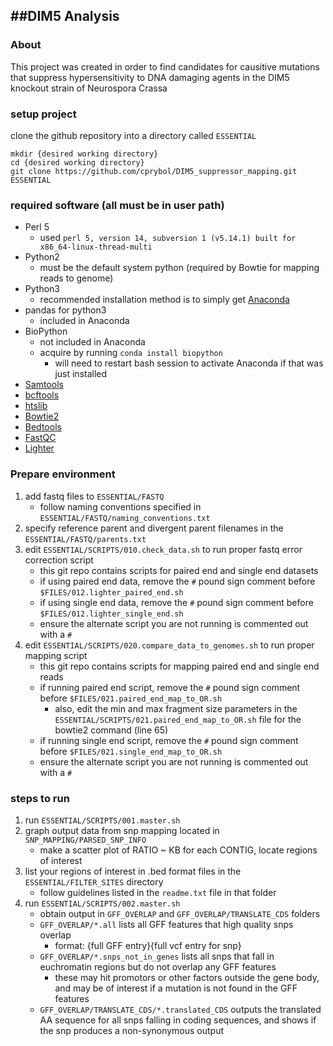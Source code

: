 ##DIM5 Analysis
---

### About
This project was created in order to find candidates for causitive mutations that suppress hypersensitivity to DNA damaging agents in the DIM5 knockout strain of Neurospora Crassa

### setup project
clone the github repository into a directory called `ESSENTIAL`

```
mkdir {desired working directory}
cd {desired working directory}
git clone https://github.com/cprybol/DIM5_suppressor_mapping.git ESSENTIAL

```

### required software (all must be in user path)
- Perl 5
	- used `perl 5, version 14, subversion 1 (v5.14.1) built for x86_64-linux-thread-multi`
- Python2
	- must be the default system python (required by Bowtie for mapping reads to genome)
- Python3
	- recommended installation method is to simply get [Anaconda](http://continuum.io/downloads#34)
- pandas for python3
	- included in Anaconda
- BioPython
	- not included in Anaconda
	- acquire by running `conda install biopython`
		- will need to restart bash session to activate Anaconda if that was just installed
- [Samtools](http://www.htslib.org/)
- [bcftools](http://www.htslib.org/)
- [htslib](http://www.htslib.org/)
- [Bowtie2](http://bowtie-bio.sourceforge.net/bowtie2/index.shtml)
- [Bedtools](http://bedtools.readthedocs.org/en/latest/)
- [FastQC](http://www.bioinformatics.babraham.ac.uk/projects/fastqc/)
- [Lighter](https://github.com/mourisl/Lighter)


### Prepare environment
1. add fastq files to `ESSENTIAL/FASTQ`
	- follow naming conventions specified in `ESSENTIAL/FASTQ/naming_conventions.txt`
2. specify reference parent and divergent parent filenames in the `ESSENTIAL/FASTQ/parents.txt`
3. edit `ESSENTIAL/SCRIPTS/010.check_data.sh` to run proper fastq error correction script
	- this git repo contains scripts for paired end and single end datasets
	- if using paired end data, remove the `#` pound sign comment before `$FILES/012.lighter_paired_end.sh`
	- if using single end data, remove the `#` pound sign comment before `$FILES/012.lighter_single_end.sh`
	- ensure the alternate script you are not running is commented out with a `#`
3. edit `ESSENTIAL/SCRIPTS/020.compare_data_to_genomes.sh` to run proper mapping script
	- this git repo contains scripts for mapping paired end and single end reads
	- if running paired end script, remove the `#` pound sign comment before `$FILES/021.paired_end_map_to_OR.sh`
		- also, edit the min and max fragment size parameters in the `ESSENTIAL/SCRIPTS/021.paired_end_map_to_OR.sh` file for the bowtie2 command (line 65)
	- if running single end script, remove the `#` pound sign comment before `$FILES/021.single_end_map_to_OR.sh`
	- ensure the alternate script you are not running is commented out with a `#`

### steps to run
1. run `ESSENTIAL/SCRIPTS/001.master.sh`
2. graph output data from snp mapping located in `SNP_MAPPING/PARSED_SNP_INFO`
	- make a scatter plot of RATIO ~ KB for each CONTIG, locate regions of interest
3. list your regions of interest in .bed format files in the `ESSENTIAL/FILTER_SITES` directory
	- follow guidelines listed in the `readme.txt` file in that folder
4. run `ESSENTIAL/SCRIPTS/002.master.sh`
	- obtain output in `GFF_OVERLAP` and `GFF_OVERLAP/TRANSLATE_CDS` folders
	- `GFF_OVERLAP/*.all` lists all GFF features that high quality snps overlap
		- format: {full GFF entry}{full vcf entry for snp}
	- `GFF_OVERLAP/*.snps_not_in_genes` lists all snps that fall in euchromatin regions but do not overlap any GFF features
		- these may hit promotors or other factors outside the gene body, and may be of interest if a mutation is not found in the GFF features
	- `GFF_OVERLAP/TRANSLATE_CDS/*.translated_CDS` outputs the translated AA sequence for all snps falling in coding sequences, and shows if the snp produces a non-synonymous output
